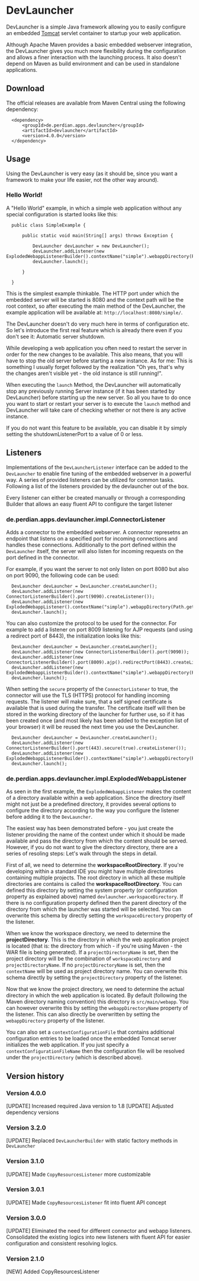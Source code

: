 # DevLauncher

DevLauncher is a simple Java framework allowing you to easily configure an
embedded [Tomcat](http://tomcat.apache.org/) servlet container to startup
your web application.

Although Apache Maven provides a basic embedded webserver integration, the
DevLauncher gives you much more flexibility during the configuration and allows
a finer interaction with the launching process. It also doesn't depend on
Maven as build environment and can be used in standalone applications.

## Download

The official releases are available from Maven Central using the following
dependency:

      <dependency>
          <groupId>de.perdian.apps.devlauncher</groupId>
          <artifactId>devlauncher</artifactId>
          <version>4.0.0</version>
      </dependency>

## Usage

Using the DevLauncher is very easy (as it should be, since you want a framework
to make your life easier, not the other way around).

### Hello World!

A "Hello World" example, in which a simple web application without any special
configuration is started looks like this:

      public class SimpleExample {

          public static void main(String[] args) throws Exception {

              DevLauncher devLauncher = new DevLauncher();
              devLauncher.addListener(new ExplodedWebappListenerBuilder().contextName("simple").webappDirectory(Path.get("src/example/webapp/simple/")).createListener());
              devLauncher.launch();

          }

      }

This is the simplest example thinkable. The HTTP port under which the embedded
server will be started is 8080 and the context path will be the root context, so
after executing the main method of the DevLauncher, the example application will
be available at: `http://localhost:8080/simple/`.

The DevLauncher doesn't do very much here in terms of configuration etc. So
let's introduce the first real feature which is already there even if you don't
see it: Automatic server shutdown.

While developing a web application you often need to restart the server in order
for the new changes to be available. This also means, that you will have to stop
the old server before starting a new instance. As for me: This is something I
usually forget followed by the realization "Oh yes, that's why the changes
aren't visible yet - the old instance is still running!".

When executing the `launch` Method, the DevLauncher will automatically stop any
previously running Server instance (if it has been started by DevLauncher)
before starting up the new server. So all you have to do once you want to start
or restart your server is to execute the `launch` method and DevLauncher will
take care of checking whether or not there is any active instance.

If you do not want this feature to be available, you can disable it by simply
setting the shutdownListenerPort to a value of 0 or less.

## Listeners

Implementations of the `DevLauncherListener` interface can be added to the
`DevLauncher` to enable fine tuning of the embedded webserver in a powerful
way. A series of provided listeners can be utilized for common tasks. Following
a list of the listeners provided by the devlauncher out of the box.

Every listener can either be created manually or through a corresponding Builder
that allows an easy fluent API to configure the target listener

### de.perdian.apps.devlauncher.impl.ConnectorListener

Adds a connector to the embedded webserver. A connector represetns an endpoint
that listens on a specified port for incoming connections and handles these
connections. Additionally to the port defined within the `DevLauncher` itself,
the server will also listen for incoming requests on the port defined in the
connector.

For example, if you want the server to not only listen on port 8080 but also on
port 9090, the following code can be used:

      DevLauncher devLauncher = DevLauncher.createLauncher();
      devLauncher.addListener(new ConnectorListenerBuilder().port(9090).createListener());
      devLauncher.addListener(new ExplodedWebappListener().contextName("simple").webappDirectory(Path.get("src/example/webapp/simple/")).createListener());
      devLauncher.launch();

You can also customize the protocol to be used for the connector. For example to
add a listener on port 8009 listening for AJP requests (and using a redirect
port of 8443), the initialization looks like this:

      DevLauncher devLauncher = DevLauncher.createLauncher();
      devLauncher.addListener(new ConnectorListenerBuilder().port(9090));
      devLauncher.addListener(new ConnectorListenerBuilder().port(8009).ajp().redirectPort(8443).createListener());
      devLauncher.addListener(new ExplodedWebappListenerBuilder().contextName("simple").webappDirectory(Path.get("src/example/webapp/simple/")).createListener());
      devLauncher.launch();

When setting the `secure` property of the `ConnectorListener` to true, the
connector will use the TLS (HTTPS) protocol for handling incoming requests.
The listener will make sure, that a self signed certificate is available that
is used during the transfer. The certificate itself will then be stored in the
working directory of the launcher for further use, so if it has been created
once (and most likely has been added to the exception list of your browser) it
will be reused the next time you use the DevLauncher.

      DevLauncher devLauncher = DevLauncher.createLauncher();
      devLauncher.addListener(new ConnectorListenerBuilder().port(443).secure(true).createListener());
      devLauncher.addListener(new ExplodedWebappListenerBuilder().contextName("simple").webappDirectory(Path.get("src/example/webapp/simple/")).createListener());
      devLauncher.launch();

### de.perdian.apps.devlauncher.impl.ExplodedWebappListener

As seen in the first example, the `ExplodedWebappListener` makes the content of 
a directory available within a web application. Since the directory itself might
not just be a predefined directory, it provides several options to configure the
directory according to the way you configure the listener before adding it to
the `DevLauncher`.

The easiest way has been demonstrated before - you just create the listener
providing the name of the context under which it should be made available and
pass the directory from which the content should be served. However, if you do
not want to give the directory directory, there are a series of resoling steps:
Let's walk through the steps in detail.

First of all, we need to determine the **workspaceRootDirectory**. If you're
developing within a standard IDE you might have multiple directories containing
multiple projects. The root directory in which all these multiple directories
are contains is called the **workspaceRootDirectory**. You can defined this
directory by setting the system property (or configuration property as explained
above) named `devlauncher.workspaceDirectory`. If there is no configuration
property defined then the parent directory of the directory from which the
launcher was started will be selected. You can overwrite this schema by directly
setting the `workspaceDirectory` property of the listener.

When we know the workspace directory, we need to determine the
**projectDirectory**. This is the directory in which the web application project
is located (that is: the directory from which - if you're using Maven - the
WAR file is being generated). If a `projectDirectoryName` is set, then the
project directory will be the combination of `workspaceDirectory` and
`projectDirectoryName`. If no `projectDirectoryName` is set, then the
`contextName` will be used as project directory name. You can overwrite this 
schema directly by setting the `projectDirectory` property of the listener.

Now that we know the project directory, we need to determine the actual
directory in which the web application is located. By default (following the
Maven directory naming convention) this directory is `src/main/webapp`. You can
however overwrite this by setting the `webappDirectoryName` property of the
listener. This can also directly be overwritten by setting the `webappDirectory`
property of the listener.

You can also set a `contextConfigurationFile` that contains additional
configuration entries to be loaded once the embedded Tomcat server initializes
the web application. If you just specify a `contextConfigurationFileName` then
the configuration file will be resolved under the `projectDirectory` (which is
described above).

## Version history

### Version 4.0.0

[UPDATE] Increased required Java version to 1.8
[UPDATE] Adjusted dependency versions

### Version 3.2.0

[UPDATE] Replaced `DevLauncherBuilder` with static factory methods in
         `DevLauncher`

### Version 3.1.0

[UPDATE] Made `CopyResourcesListener` more customizable

### Version 3.0.1

[UPDATE] Made `CopyResourcesListener` fit into fluent API concept

### Version 3.0.0

[UPDATE] Eliminated the need for different connector and webapp listeners.
         Consolidated the existing logics into new listeners with fluent API for
         easier configuration and consistent resolving logics.

### Version 2.1.0

[NEW]    Added CopyResourcesListener